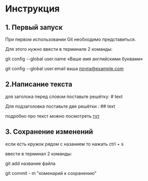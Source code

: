 # Инструкция
## 1. Первый запуск
При первом использовании Git необходимо представиться.

Для этого нужно ввести в терминале 2 команды:

git config --global user.name «Ваше имя английскими буквами»

git config --global user.email ваша почта@example.com
## 2.Написание текста
для заголока перед словом поставьте решётку:  # text

Для подзаголовка поставьте две решётки : ## text

подробно про текст можно посмотреть [тут](https://learn.microsoft.com/ru-ru/contribute/content/markdown-reference)
## 3. Сохранение изменений
если есть кружок рядом с назанием то нажать ctrl + s

ввести в терминал 2 команды:

git add название файла

git commit - m "коменарий к сохранению"
